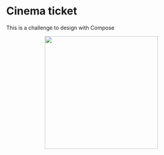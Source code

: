 # Cinema ticket
This is a challenge to design with Compose

<p align="center">
 <img src='https://github.com/javacl/cinema-ticket/assets/45559398/41f3cf2e-8a35-4453-bcf8-8c79256c404a.png' width='300'>
</p>

